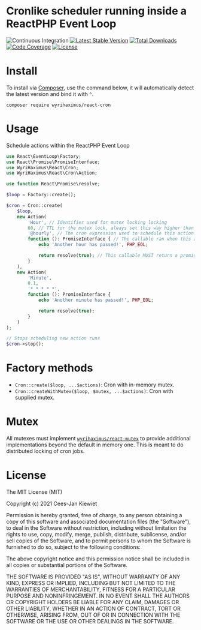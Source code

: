 # Cronlike scheduler running inside a ReactPHP Event Loop

![Continuous Integration](https://github.com/WyriHaximus/reactphp-cron/workflows/Continuous%20Integration/badge.svg)
[![Latest Stable Version](https://poser.pugx.org/WyriHaximus/react-cron/v/stable.png)](https://packagist.org/packages/WyriHaximus/react-cron)
[![Total Downloads](https://poser.pugx.org/WyriHaximus/react-cron/downloads.png)](https://packagist.org/packages/WyriHaximus/react-cron)
[![Code Coverage](https://scrutinizer-ci.com/g/WyriHaximus/reactphp-cron/badges/coverage.png?b=master)](https://scrutinizer-ci.com/g/WyriHaximus/reactphp-cron/?branch=master)
[![License](https://poser.pugx.org/WyriHaximus/react-cron/license.png)](https://packagist.org/packages/WyriHaximus/react-cron)

# Install

To install via [Composer](http://getcomposer.org/), use the command below, it will automatically detect the latest version and bind it with `^`.

```
composer require wyrihaximus/react-cron
```

# Usage

Schedule actions within the ReactPHP Event Loop

```php
use React\EventLoop\Factory;
use React\Promise\PromiseInterface;
use WyriHaximus\React\Cron;
use WyriHaximus\React\Cron\Action;

use function React\Promise\resolve;

$loop = Factory::create();

$cron = Cron::create(
    $loop,
    new Action(
        'Hour', // Identifier used for mutex locking locking
        60, // TTL for the mutex lock, always set this way higher than the expected execution time, but low enough any failures during the run will cause issues
        '@hourly', // The cron expression used to schedule this action
        function (): PromiseInterface { // The callable ran when this action is due according to it's schedule
            echo 'Another hour has passed!', PHP_EOL;

            return resolve(true); // This callable MUST return a promise, which is used for releasing the mutex lock
        }
    ),
    new Action(
        'Minute',
        0.1,
        '* * * * *',
        function (): PromiseInterface {
            echo 'Another minute has passed!', PHP_EOL;

            return resolve(true);
        }
    )
);

// Stops scheduling new action runs
$cron->stop();
```

# Factory methods

* `Cron::create($loop, ...$actions)`: Cron with in-memory mutex.
* `Cron::createWithMutex($loop, $mutex, ...$actions)`: Cron with supplied mutex.

# Mutex

All mutexes must implement [`wyrihaximus/react-mutex`](https://packagist.org/packages/wyrihaximus/react-mutex) to provide
additional implementations beyond the default in memory one. This is meant to do distributed locking of cron jobs.

# License

The MIT License (MIT)

Copyright (c) 2021 Cees-Jan Kiewiet

Permission is hereby granted, free of charge, to any person obtaining a copy
of this software and associated documentation files (the "Software"), to deal
in the Software without restriction, including without limitation the rights
to use, copy, modify, merge, publish, distribute, sublicense, and/or sell
copies of the Software, and to permit persons to whom the Software is
furnished to do so, subject to the following conditions:

The above copyright notice and this permission notice shall be included in all
copies or substantial portions of the Software.

THE SOFTWARE IS PROVIDED "AS IS", WITHOUT WARRANTY OF ANY KIND, EXPRESS OR
IMPLIED, INCLUDING BUT NOT LIMITED TO THE WARRANTIES OF MERCHANTABILITY,
FITNESS FOR A PARTICULAR PURPOSE AND NONINFRINGEMENT. IN NO EVENT SHALL THE
AUTHORS OR COPYRIGHT HOLDERS BE LIABLE FOR ANY CLAIM, DAMAGES OR OTHER
LIABILITY, WHETHER IN AN ACTION OF CONTRACT, TORT OR OTHERWISE, ARISING FROM,
OUT OF OR IN CONNECTION WITH THE SOFTWARE OR THE USE OR OTHER DEALINGS IN THE
SOFTWARE.
